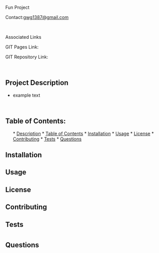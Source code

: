 Fun Project
  
  Contact:gwg1387@gmail.com
  
  <br>
  
  Associated Links
  
  GIT Pages Link: 
  
  GIT Repository Link: 
  
  <br>
  
  ## <h2 id = "projectDescription"> Project Description </h2>
  
  * example text
  <br>
  
  ## <h2 id = "tableOfContents"> Table of Contents: </h2>
  <ol>
  * <a href="#projectDescription">Description</a>
  * <a href="#tableOfContents">Table of Contents</a>
  * <a href="#installation">Installation</a>
  * <a href="#usage">Usage</a>
  * <a href="#license">License</a>
  * <a href="#contributing">Contributing</a>
  * <a href="#tests">Tests</a>
  * <a href="#questions">Questions</a>
  </ol>
  
  ## <h2 id = "installation">Installation </h2>

  ## <h2 id = "usage"> Usage </h2>

  ## <h2 id ="license"> License </h2>

  ## <h2 id="contributing"> Contributing </h2>

  ## <h2 id="tests"> Tests </h2>

  # <h2 id="questions">Questions</h2>
  